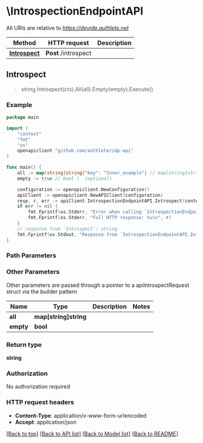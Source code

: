 # \IntrospectionEndpointAPI

All URIs are relative to *https://devidp.authlete.net*

Method | HTTP request | Description
------------- | ------------- | -------------
[**Introspect**](IntrospectionEndpointAPI.md#Introspect) | **Post** /introspect | 



## Introspect

> string Introspect(ctx).All(all).Empty(empty).Execute()



### Example

```go
package main

import (
	"context"
	"fmt"
	"os"
	openapiclient "github.com/authlete/idp-api"
)

func main() {
	all := map[string]string{"key": "Inner_example"} // map[string]string |  (optional)
	empty := true // bool |  (optional)

	configuration := openapiclient.NewConfiguration()
	apiClient := openapiclient.NewAPIClient(configuration)
	resp, r, err := apiClient.IntrospectionEndpointAPI.Introspect(context.Background()).All(all).Empty(empty).Execute()
	if err != nil {
		fmt.Fprintf(os.Stderr, "Error when calling `IntrospectionEndpointAPI.Introspect``: %v\n", err)
		fmt.Fprintf(os.Stderr, "Full HTTP response: %v\n", r)
	}
	// response from `Introspect`: string
	fmt.Fprintf(os.Stdout, "Response from `IntrospectionEndpointAPI.Introspect`: %v\n", resp)
}
```

### Path Parameters



### Other Parameters

Other parameters are passed through a pointer to a apiIntrospectRequest struct via the builder pattern


Name | Type | Description  | Notes
------------- | ------------- | ------------- | -------------
 **all** | **map[string]string** |  | 
 **empty** | **bool** |  | 

### Return type

**string**

### Authorization

No authorization required

### HTTP request headers

- **Content-Type**: application/x-www-form-urlencoded
- **Accept**: application/json

[[Back to top]](#) [[Back to API list]](../README.md#documentation-for-api-endpoints)
[[Back to Model list]](../README.md#documentation-for-models)
[[Back to README]](../README.md)

